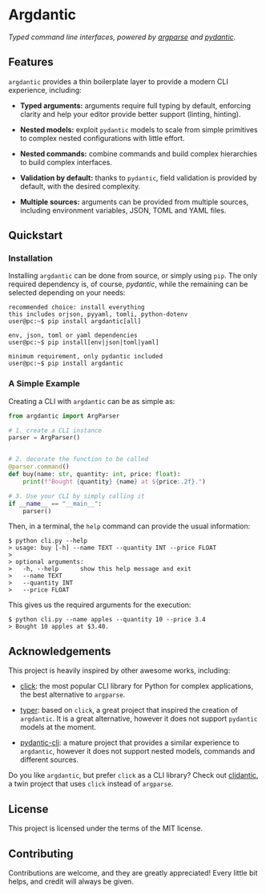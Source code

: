 # Argdantic

*Typed command line interfaces, powered by [argparse](https://docs.python.org/3/library/argparse.html) and [pydantic](https://github.com/pydantic/pydantic).*


## Features

`argdantic` provides a thin boilerplate layer to provide a modern CLI experience, including:

- **Typed arguments:** arguments require full typing by default, enforcing clarity and help your editor provide better support (linting, hinting).

- **Nested models:** exploit `pydantic` models to scale from simple primitives to complex nested configurations with little effort.

- **Nested commands:** combine commands and build complex hierarchies to build complex interfaces.

- **Validation by default:** thanks to `pydantic`, field validation is provided by default, with the desired complexity.

- **Multiple sources:** arguments can be provided from multiple sources, including environment variables, JSON, TOML and YAML files.

## Quickstart

### Installation
Installing `argdantic` can be done from source, or simply using `pip`.
The only required dependency is, of course, *pydantic*, while the remaining can be selected depending on your needs:
```console
recommended choice: install everything
this includes orjson, pyyaml, tomli, python-dotenv
user@pc:~$ pip install argdantic[all]

env, json, toml or yaml dependencies
user@pc:~$ pip install[env|json|toml|yaml]

minimum requirement, only pydantic included
user@pc:~$ pip install argdantic
```

### A Simple Example

Creating a CLI with `argdantic` can be as simple as:
```python
from argdantic import ArgParser

# 1. create a CLI instance
parser = ArgParser()


# 2. decorate the function to be called
@parser.command()
def buy(name: str, quantity: int, price: float):
    print(f"Bought {quantity} {name} at ${price:.2f}.")

# 3. Use your CLI by simply calling it
if __name__ == "__main__":
    parser()
```
Then, in a terminal, the `help` command can provide the usual information:

```console
$ python cli.py --help
> usage: buy [-h] --name TEXT --quantity INT --price FLOAT
>
> optional arguments:
>   -h, --help      show this help message and exit
>   --name TEXT
>   --quantity INT
>   --price FLOAT
```
This gives us the required arguments for the execution:
```console
$ python cli.py --name apples --quantity 10 --price 3.4
> Bought 10 apples at $3.40.
```

## Acknowledgements

This project is heavily inspired by other awesome works, including:

- [click](https://github.com/pallets/click): the most popular CLI library for Python for complex applications, the best alternative to `argparse`.

- [typer](https://github.com/tiangolo/typer): based on `click`, a great project that inspired the creation of `argdantic`. It is a great alternative, however it does not support `pydantic` models at the moment.

- [pydantic-cli](https://github.com/mpkocher/pydantic-cli): a mature project that provides a similar experience to `argdantic`, however it does not support nested models, commands and different sources.

Do you like `argdantic`, but prefer `click` as a CLI library? Check out [clidantic](https://github.com/edornd/clidantic), a twin project that uses `click` instead of `argparse`.

## License

This project is licensed under the terms of the MIT license.

## Contributing

Contributions are welcome, and they are greatly appreciated! Every little bit helps, and credit will always be given.
